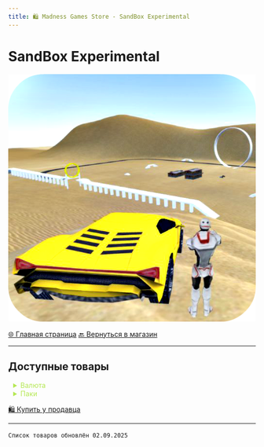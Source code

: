 ```yaml
---
title: 🛍️ Madness Games Store - SandBox Experimental
---
```


<link rel="stylesheet" href="css/style.css">

# SandBox Experimental

![MGSsbelogo](https://github.com/GamzeeChert/gamzeechert.github.io/blob/main/_madnessgamesstore%2F_pictures%2FMGSsbelogo.png?raw=true)

<a href="./index.html" class="button-link">🌐 Главная страница</a>
<a href="./MGSMain.html" class="button-link">🔙 Вернуться в магазин</a>

- - - - -

## Доступные товары

<details>
  <summary style="padding-left: 10px; color: #b5e853; size: 30;">Валюта</summary>
  <details>
    <summary style="padding-left: 30px; color: #9cc648;">Монеты</summary>
    <ul>
      <li><strong>90.000 SC</strong> - 65.00 руб / 41 TGs</li>
      <li><strong>200.000 SC</strong> - 129.00 руб / 80 TGs</li>
      <li><strong>320.000 SC</strong> - 189.00 руб / 117 TGs</li>
      <li><strong>500.000 SC</strong> - 249.00 руб / 154 TGs</li>
    </ul>
  </details>
  <details>
    <summary style="padding-left: 30px; color: #9cc648;">Кристаллы</summary>
    <ul>
      <li><strong>100 CR</strong> - 65.00 руб / 41 TGs</li>
      <li><strong>300 CR</strong> - 129.00 руб / 80 TGs</li>
      <li><strong>700 CR</strong> - 189.00 руб / 117 TGs</li>
      <li><strong>1200 CR</strong> - 249.00 руб / 154 TGs</li>
    </ul>
  </details>
</details>

<details>
  <summary style="padding-left: 10px; color: #b5e853;">Паки</summary>
  <ul>
    <li><strong>Jetpack + 2 cars + AdBlock + 600.000 SC + 1500 CR</strong> - 599.00 руб / 368 TGs</li>
  </ul>
</details>

<a href="https://t.me/m/SvEAzEGNYWUy" class="button2-link">🛍️ Купить у продавца</a>

- - - - -

`Список товаров обновлён 02.09.2025`

<!-- ⏳ Временно недоступно -->